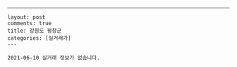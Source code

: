 ---
    layout: post
    comments: true
    title: 강원도 평창군
    categories: [실거래가]
    ---

    2021-06-10 실거래 정보가 없습니다.

    
